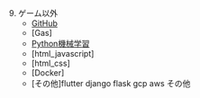 9. ゲーム以外
   + [GitHub](Github/Github.md)
   + [Gas]
   + [Python機械学習](https://drive.google.com/drive/folders/1Pwr0G_I46uJpsPWQFGAk6pymbJDx_hR_)
   + [html_javascript]
   + [html_css]
   + [Docker]
   + [その他]flutter django flask gcp aws その他

   

